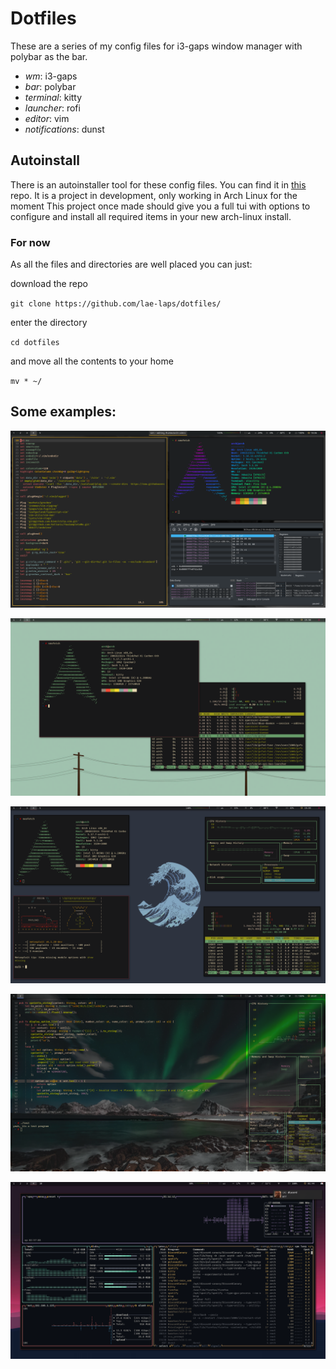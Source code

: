 # Dotfiles
These are a series of my config files for i3-gaps window manager with polybar as the bar.

  * *wm*: i3-gaps
  * *bar*: polybar
  * *terminal*: kitty
  * *launcher*: rofi
  * *editor*: vim
  * *notifications*: dunst

## Autoinstall

There is an autoinstaller tool for these config files.
You can find it in [this](https://github.com/lae-laps/archmaker) repo. It is a project in development, only working in Arch Linux for the moment
This project once made should give you a full tui with options to configure and install all required items in your new arch-linux install.

### For now

As all the files and directories are well placed you can just:

download the repo

`git clone https://github.com/lae-laps/dotfiles/` 

enter the directory

`cd dotfiles`

and move all the contents to your home

`mv * ~/`

## Some examples:

![error displaying image -> images/desktop_grey.png](images/desktop_grey.png?raw=true "Title")

![error displaying image -> images/blue-minimalist.png](images/blue-minimalist.png?raw=true "Title")

![error displaying image -> images/terminals-dark.png](images/terminals-dark.png?raw=true "Title")

![error displaying image -> images/desktop_transparent.png](images/desktop_transparent.png?raw=true "Title")

![error displaying image -> images/btop.png](images/btop.png?raw=true "Title")
